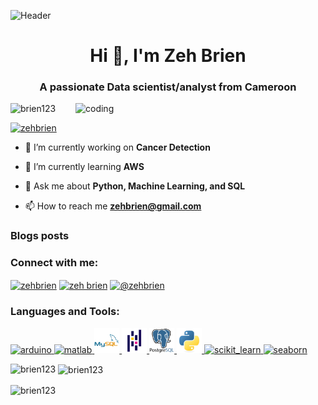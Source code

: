 ![Header]("C:\Users\jeezychild\Desktop\github-header-image.png")
<h1 align="center">Hi 👋, I'm Zeh Brien</h1>
<h3 align="center">A passionate Data scientist/analyst from Cameroon</h3>
<img align="right" alt='coding' src="https://i.gifer.com/OyGx.mp4" alt="coding" width="400" />

<p align="left"> <img src="https://komarev.com/ghpvc/?username=brien123&label=Profile%20views&color=0e75b6&style=flat" alt="brien123" /> </p>

<p align="left"> <a href="https://twitter.com/zehbrien" target="blank"><img src="https://img.shields.io/twitter/follow/zehbrien?logo=twitter&style=for-the-badge" alt="zehbrien" /></a> </p>

- 🔭 I’m currently working on **Cancer Detection**

- 🌱 I’m currently learning **AWS**

- 💬 Ask me about **Python, Machine Learning, and SQL**

- 📫 How to reach me **zehbrien@gmail.com**

### Blogs posts
<!-- BLOG-POST-LIST:START -->
<!-- BLOG-POST-LIST:END -->

<h3 align="left">Connect with me:</h3>
<p align="left">
<a href="https://twitter.com/zehbrien" target="blank"><img align="center" src="https://raw.githubusercontent.com/rahuldkjain/github-profile-readme-generator/master/src/images/icons/Social/twitter.svg" alt="zehbrien" height="30" width="40" /></a>
<a href="https://linkedin.com/in/zeh brien" target="blank"><img align="center" src="https://raw.githubusercontent.com/rahuldkjain/github-profile-readme-generator/master/src/images/icons/Social/linked-in-alt.svg" alt="zeh brien" height="30" width="40" /></a>
<a href="https://medium.com/@zehbrien" target="blank"><img align="center" src="https://raw.githubusercontent.com/rahuldkjain/github-profile-readme-generator/master/src/images/icons/Social/medium.svg" alt="@zehbrien" height="30" width="40" /></a>
</p>

<h3 align="left">Languages and Tools:</h3>
<p align="left"> <a href="https://www.arduino.cc/" target="_blank" rel="noreferrer"> <img src="https://cdn.worldvectorlogo.com/logos/arduino-1.svg" alt="arduino" width="40" height="40"/> </a> <a href="https://www.mathworks.com/" target="_blank" rel="noreferrer"> <img src="https://upload.wikimedia.org/wikipedia/commons/2/21/Matlab_Logo.png" alt="matlab" width="40" height="40"/> </a> <a href="https://www.mysql.com/" target="_blank" rel="noreferrer"> <img src="https://raw.githubusercontent.com/devicons/devicon/master/icons/mysql/mysql-original-wordmark.svg" alt="mysql" width="40" height="40"/> </a> <a href="https://pandas.pydata.org/" target="_blank" rel="noreferrer"> <img src="https://raw.githubusercontent.com/devicons/devicon/2ae2a900d2f041da66e950e4d48052658d850630/icons/pandas/pandas-original.svg" alt="pandas" width="40" height="40"/> </a> <a href="https://www.postgresql.org" target="_blank" rel="noreferrer"> <img src="https://raw.githubusercontent.com/devicons/devicon/master/icons/postgresql/postgresql-original-wordmark.svg" alt="postgresql" width="40" height="40"/> </a> <a href="https://www.python.org" target="_blank" rel="noreferrer"> <img src="https://raw.githubusercontent.com/devicons/devicon/master/icons/python/python-original.svg" alt="python" width="40" height="40"/> </a> <a href="https://scikit-learn.org/" target="_blank" rel="noreferrer"> <img src="https://upload.wikimedia.org/wikipedia/commons/0/05/Scikit_learn_logo_small.svg" alt="scikit_learn" width="40" height="40"/> </a> <a href="https://seaborn.pydata.org/" target="_blank" rel="noreferrer"> <img src="https://seaborn.pydata.org/_images/logo-mark-lightbg.svg" alt="seaborn" width="40" height="40"/> </a> </p>

<p><img align="left" src="https://github-readme-stats.vercel.app/api/top-langs?username=brien123&show_icons=true&locale=en&layout=compact" alt="brien123" /></p>

<p>&nbsp;<img align="center" src="https://github-readme-stats.vercel.app/api?username=brien123&show_icons=true&locale=en" alt="brien123" /></p>

<p><img align="center" src="https://github-readme-streak-stats.herokuapp.com/?user=brien123&" alt="brien123" /></p>
